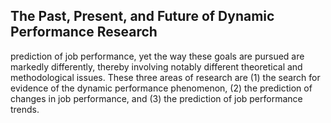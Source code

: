 ## The Past, Present, and Future of Dynamic Performance Research

prediction of job performance, yet the way these goals are pursued are markedly differently, thereby involving notably different theoretical and methodological issues. These three areas of research are (1) the search for evidence of the dynamic performance phenomenon, (2) the prediction of changes in job performance, and (3) the prediction of job performance trends.